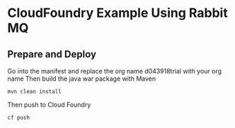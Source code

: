 # CloudFoundry Example Using Rabbit MQ


## Prepare and Deploy

Go into the manifest and replace the org name d043918trial with your org name
Then build the java war package with Maven
```
mvn clean install
```
Then push to Cloud Foundry
```
cf push
```


